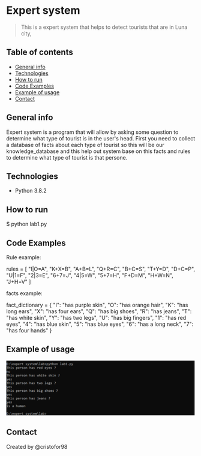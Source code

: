 # Expert system
> This is a expert system that helps to detect tourists that are in Luna city,

## Table of contents
* [General info](#general-info)
* [Technologies](#technologies)
* [How to run](#setup)
* [Code Examples](#features)
* [Example of usage](#status)
* [Contact](#contact)

## General info
Expert system is a program that will allow by asking some question to determine what type of tourist is in the user's head. First you need to collect a database of facts about each type of tourist so this will be our knowledge_database and this help out system base on this facts and rules to determine what type of tourist is that persone. 

## Technologies
* Python 3.8.2

## How to run
$ python lab1.py

## Code Examples
Rule example: 

rules = [
  "I|O=A",
  "K+X=B",
  "A+B=L",
  "Q+R=C",
  "B+C=S",
  "T+Y=D",
  "D+C=P",
  "U|1=F",
  "2|3=E",
  "6+7=J",
  "4|5=W",
  "5+7=H",
  "F+D=M",
  "H+W=N",
  "J+H=V"
]

facts example:

fact_dictionary = {
  "I": "has purple skin",
  "O": "has orange hair",
  "K": "has long ears",
  "X": "has four ears",
  "Q": "has big shoes",
  "R": "has jeans",
  "T": "has white skin",
  "Y": "has two legs",
  "U": "has big fingers",
  "1": "has red eyes",
  "4": "has blue skin",
  "5": "has blue eyes",
  "6": "has a long neck",
  "7": "has four hands"
}

## Example of usage

![Example screenshot](./img/screenshot.png)


## Contact
Created by @cristofor98
